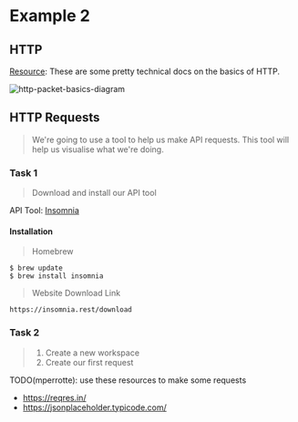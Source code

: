 # Example 2

## HTTP
[Resource](http://www.ntu.edu.sg/home/ehchua/programming/webprogramming/http_basics.html): These are some pretty technical docs on the basics of HTTP.

![http-packet-basics-diagram][http-basics-image]

[http-basics-image]: http://www.ntu.edu.sg/home/ehchua/programming/webprogramming/images/HTTP_ResponseMessageExample.png "Basic image of http packet"


## HTTP Requests
> We're going to use a tool to help us make API requests. This tool will help us visualise what we're doing.

### Task 1
> Download and install our API tool

API Tool: [Insomnia](https://insomnia.rest/)

#### Installation
> Homebrew
```shell
$ brew update
$ brew install insomnia
```

> Website Download Link
```
https://insomnia.rest/download
```

### Task 2
> 1) Create a new workspace
> 2) Create our first request

TODO(mperrotte): use these resources to make some requests
- https://reqres.in/
- https://jsonplaceholder.typicode.com/
